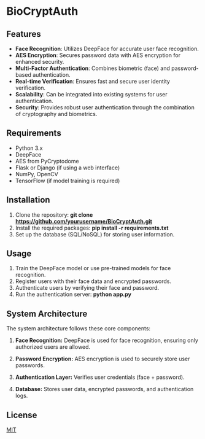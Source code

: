 # BioCryptAuth 
 
## Features

- **Face Recognition**: Utilizes DeepFace for accurate user face recognition.
- **AES Encryption**: Secures password data with AES encryption for enhanced security.
- **Multi-Factor Authentication**: Combines biometric (face) and password-based authentication.
- **Real-time Verification**: Ensures fast and secure user identity verification.
- **Scalability**: Can be integrated into existing systems for user authentication.
- **Security**: Provides robust user authentication through the combination of cryptography and biometrics.

## Requirements

- Python 3.x
- DeepFace
- AES from PyCryptodome
- Flask or Django (if using a web interface)
- NumPy, OpenCV
- TensorFlow (if model training is required)


## Installation

1. Clone the repository:
   **git clone https://github.com/yourusername/BioCryptAuth.git**
2. Install the required packages:
   **pip install -r requirements.txt**
3. Set up the database (SQL/NoSQL) for storing user information.

## Usage
1. Train the DeepFace model or use pre-trained models for face recognition.
2. Register users with their face data and encrypted passwords.
3. Authenticate users by verifying their face and password.
4. Run the authentication server:
    **python app.py**


## System Architecture

The system architecture follows these core components:

1. **Face Recognition:** DeepFace is used for face recognition, ensuring only authorized users are allowed.

2. **Password Encryption:** AES encryption is used to securely store user passwords.

3. **Authentication Layer:** Verifies user credentials (face + password).

4. **Database:** Stores user data, encrypted passwords, and authentication logs.

## License
[MIT](https://choosealicense.com/licenses/mit/)
